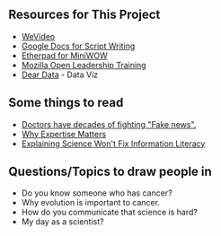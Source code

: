 ## Resources for This Project

-   [WeVideo](https://www.wevideo.com)
-   [Google Docs for Script Writing]()
-   [Etherpad for MiniWOW](https://public.etherpad-mozilla.org/p/miniWOWPDX_2017_CB)
-   [Mozilla Open Leadership Training](https://mozilla.github.io/open-leadership-training-series)
-   [Dear Data]() - Data Viz

## Some things to read

- [Doctors have decades of fighting "Fake news".](http://www.vox.com/science-and-health/2017/4/14/15262034/fight-fake-news-doctors-medical-community)
- [Why Expertise Matters](http://www.npr.org/sections/13.7/2017/04/07/522992390/why-expertise-matters)
- [Explaining Science Won't Fix Information Literacy](http://www.slate.com/articles/health_and_science/science/2017/04/explaining_science_won_t_fix_information_illiteracy.html)

## Questions/Topics to draw people in

- Do you know someone who has cancer?
- Why evolution is important to cancer.
- How do you communicate that science is hard?
- My day as a scientist?